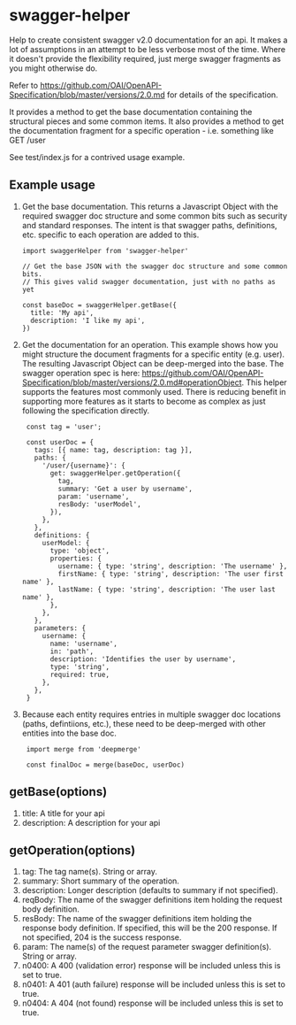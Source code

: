 # swagger-helper

Help to create consistent swagger v2.0 documentation for an api. It makes a lot of assumptions in an attempt to be less verbose most of the time. Where it doesn't provide the flexibility required, just merge swagger fragments as you might otherwise do.

Refer to <https://github.com/OAI/OpenAPI-Specification/blob/master/versions/2.0.md> for details of the specification.

It provides a method to get the base documentation containing the structural pieces and some common items. It also provides a method to get the documentation fragment for a specific operation - i.e. something like GET /user

See test/index.js for a contrived usage example.

## Example usage

1.  Get the base documentation. This returns a Javascript Object with the required swagger doc structure and some common bits such as security and standard responses. The intent is that swagger paths, definitions, etc. specific to each operation are added to this.

        import swaggerHelper from 'swagger-helper'

        // Get the base JSON with the swagger doc structure and some common bits.
        // This gives valid swagger documentation, just with no paths as yet

        const baseDoc = swaggerHelper.getBase({
          title: 'My api',
          description: 'I like my api',
        })

2. Get the documentation for an operation. This example shows how you might structure the document fragments for a specific entity (e.g. user). The resulting Javascript Object can be deep-merged into the base. The swagger operation spec is here: <https://github.com/OAI/OpenAPI-Specification/blob/master/versions/2.0.md#operationObject>. This helper supports the features most commonly used. There is reducing benefit in supporting more features as it starts to become as complex as just following the specification directly.

        const tag = 'user';

        const userDoc = {
          tags: [{ name: tag, description: tag }],
          paths: {
            '/user/{username}': {
              get: swaggerHelper.getOperation({
                tag,
                summary: 'Get a user by username',
                param: 'username',
                resBody: 'userModel',
              }),
            },
          },
          definitions: {
            userModel: {
              type: 'object',
              properties: {
                username: { type: 'string', description: 'The username' },
                firstName: { type: 'string', description: 'The user first name' },
                lastName: { type: 'string', description: 'The user last name' },
              },
            },
          },
          parameters: {
            username: {
              name: 'username',
              in: 'path',
              description: 'Identifies the user by username',
              type: 'string',
              required: true,
            },
          },
        }

3. Because each entity requires entries in multiple swagger doc locations (paths, defintiions, etc.), these need to be deep-merged with other entities into the base doc.

        import merge from 'deepmerge'

        const finalDoc = merge(baseDoc, userDoc)

## getBase(options)

1. title: A title for your api
2. description: A description for your api

## getOperation(options)

1. tag: The tag name(s). String or array.
1. summary: Short summary of the operation.
1. description: Longer description (defaults to summary if not specified).
1. reqBody: The name of the swagger definitions item holding the request body definition.
1. resBody: The name of the swagger definitions item holding the response body definition. If specified, this will be the 200 response. If not specified, 204 is the success response.
1. param: The name(s) of the request parameter swagger definition(s). String or array.
1. n0400: A 400 (validation error) response will be included unless this is set to true.
1. n0401: A 401 (auth failure) response will be included unless this is set to true.
1. n0404: A 404 (not found) response will be included unless this is set to true.
